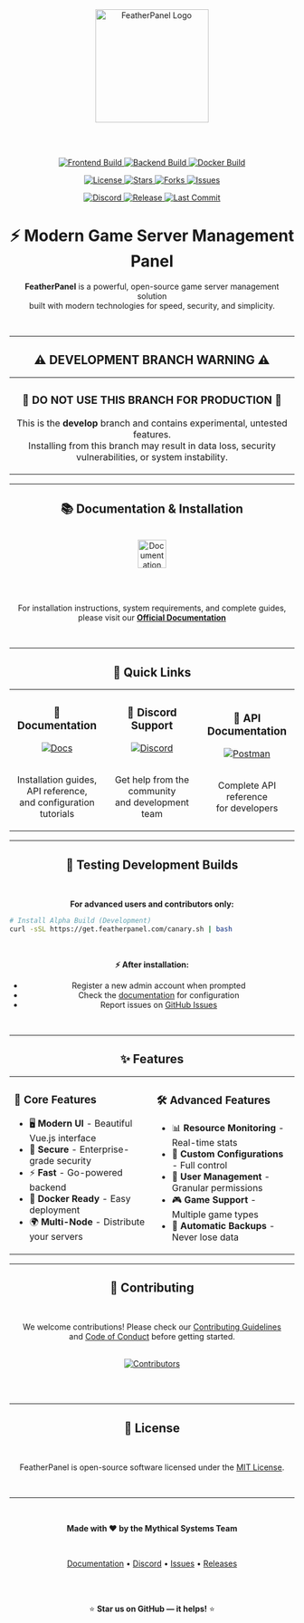 <div align="center">
<!-- Logo -->
<img src="https://cdn.mythical.systems/featherpanel/logo.png" alt="FeatherPanel Logo" width="200">

<br><br>

<!-- Badges -->
<p align="center">
  <a href="https://github.com/mythicalltd/FeatherPanel/actions/workflows/frontend.yml">
    <img src="https://img.shields.io/github/actions/workflow/status/FeatherPanel/FeatherPanel/frontend.yml?branch=develop&label=Frontend&style=for-the-badge&logo=vue.js&logoColor=white" alt="Frontend Build">
  </a>
  <a href="https://github.com/mythicalltd/FeatherPanel/actions/workflows/backend.yml">
    <img src="https://img.shields.io/github/actions/workflow/status/FeatherPanel/FeatherPanel/backend.yml?branch=develop&label=Backend&style=for-the-badge&logo=go&logoColor=white" alt="Backend Build">
  </a>
  <a href="https://github.com/mythicalltd/FeatherPanel/actions/workflows/docker.yml">
    <img src="https://img.shields.io/github/actions/workflow/status/FeatherPanel/FeatherPanel/docker.yml?branch=develop&label=Docker&style=for-the-badge&logo=docker&logoColor=white" alt="Docker Build">
  </a>
</p>

<p align="center">
  <a href="https://github.com/mythicalltd/FeatherPanel/blob/develop/LICENSE">
    <img src="https://img.shields.io/github/license/FeatherPanel/FeatherPanel?style=for-the-badge&color=blue" alt="License">
  </a>
  <a href="https://github.com/mythicalltd/FeatherPanel/stargazers">
    <img src="https://img.shields.io/github/stars/FeatherPanel/FeatherPanel?style=for-the-badge&color=yellow" alt="Stars">
  </a>
  <a href="https://github.com/mythicalltd/FeatherPanel/network/members">
    <img src="https://img.shields.io/github/forks/FeatherPanel/FeatherPanel?style=for-the-badge&color=green" alt="Forks">
  </a>
  <a href="https://github.com/mythicalltd/FeatherPanel/issues">
    <img src="https://img.shields.io/github/issues/FeatherPanel/FeatherPanel?style=for-the-badge&color=red" alt="Issues">
  </a>
</p>

<p align="center">
  <a href="https://discord.mythical.systems">
    <img src="https://img.shields.io/discord/123456789?style=for-the-badge&logo=discord&logoColor=white&label=Discord&color=5865F2" alt="Discord">
  </a>
  <a href="https://github.com/mythicalltd/FeatherPanel/releases">
    <img src="https://img.shields.io/github/v/release/FeatherPanel/FeatherPanel?style=for-the-badge&color=orange" alt="Release">
  </a>
  <a href="https://github.com/mythicalltd/FeatherPanel/commits/develop">
    <img src="https://img.shields.io/github/last-commit/FeatherPanel/FeatherPanel/develop?style=for-the-badge&color=purple" alt="Last Commit">
  </a>
</p>

<h1>⚡ Modern Game Server Management Panel</h1>

<p align="center">
  <strong>FeatherPanel</strong> is a powerful, open-source game server management solution<br>
  built with modern technologies for speed, security, and simplicity.
</p>

<br>

</div>

---

<div align="center">

## ⚠️ **DEVELOPMENT BRANCH WARNING** ⚠️

</div>

<div align="center">
<table>
<tr>
<td align="center">
<h3>🚨 DO NOT USE THIS BRANCH FOR PRODUCTION 🚨</h3>
<p>This is the <strong>develop</strong> branch and contains experimental, untested features.<br>
Installing from this branch may result in data loss, security vulnerabilities, or system instability.</p>
</td>
</tr>
</table>
</div>

---

<div align="center">

## 📚 Documentation & Installation

<br>

<a href="https://docs.mythical.systems">
  <img src="https://img.shields.io/badge/📖_Read_Documentation-4A90E2?style=for-the-badge&logoColor=white" alt="Documentation" height="50">
</a>

<br><br>

<p>For installation instructions, system requirements, and complete guides,<br>
please visit our <strong><a href="https://docs.mythical.systems">Official Documentation</a></strong></p>

<br>

</div>

---

<div align="center">

## 🚀 Quick Links

<table>
<tr>
<td align="center" width="33%">
<h3>📘 Documentation</h3>
<a href="https://docs.mythical.systems">
  <img src="https://img.shields.io/badge/Visit_Docs-blue?style=for-the-badge" alt="Docs">
</a>
<br><br>
<p>Installation guides, API reference,<br>and configuration tutorials</p>
</td>
<td align="center" width="33%">
<h3>💬 Discord Support</h3>
<a href="https://discord.mythical.systems">
  <img src="https://img.shields.io/badge/Join_Discord-5865F2?style=for-the-badge&logo=discord&logoColor=white" alt="Discord">
</a>
<br><br>
<p>Get help from the community<br>and development team</p>
</td>
<td align="center" width="33%">
<h3>🔌 API Documentation</h3>
<a href="https://www.postman.com/mythicalsystems/workspace/mythicalpanel">
  <img src="https://img.shields.io/badge/View_API-FF6C37?style=for-the-badge&logo=postman&logoColor=white" alt="Postman">
</a>
<br><br>
<p>Complete API reference<br>for developers</p>
</td>
</tr>
</table>

</div>

---

<div align="center">

## 🧪 Testing Development Builds

<br>

**For advanced users and contributors only:**

</div>

```bash
# Install Alpha Build (Development)
curl -sSL https://get.featherpanel.com/canary.sh | bash
```

<div align="center">
<br>

**⚡ After installation:**

- Register a new admin account when prompted
- Check the [documentation](https://docs.mythical.systems) for configuration
- Report issues on [GitHub Issues](https://github.com/mythicalltd/FeatherPanel/issues)

<br>

</div>

---

<div align="center">

## ✨ Features

</div>

<table>
<tr>
<td width="50%">

### 🎯 Core Features

- 🖥️ **Modern UI** - Beautiful Vue.js interface
- 🔐 **Secure** - Enterprise-grade security
- ⚡ **Fast** - Go-powered backend
- 🐳 **Docker Ready** - Easy deployment
- 🌍 **Multi-Node** - Distribute your servers

</td>
<td width="50%">

### 🛠️ Advanced Features

- 📊 **Resource Monitoring** - Real-time stats
- 🔧 **Custom Configurations** - Full control
- 👥 **User Management** - Granular permissions
- 🎮 **Game Support** - Multiple game types
- 🔄 **Automatic Backups** - Never lose data

</td>
</tr>
</table>

---

<div align="center">

## 🤝 Contributing

<br>

We welcome contributions! Please check our [Contributing Guidelines](CONTRIBUTING.md)<br>
and [Code of Conduct](CODE_OF_CONDUCT.md) before getting started.

<br>

<a href="https://github.com/mythicalltd/FeatherPanel/graphs/contributors">
  <img src="https://contrib.rocks/image?repo=FeatherPanel/FeatherPanel" alt="Contributors">
</a>

<br><br>

</div>

---

<div align="center">

## 📄 License

<br>

FeatherPanel is open-source software licensed under the [MIT License](LICENSE).

<br>

---

<br>

**Made with ❤️ by the Mythical Systems Team**

<br>

<a href="https://docs.mythical.systems">Documentation</a> •
<a href="https://discord.mythical.systems">Discord</a> •
<a href="https://github.com/mythicalltd/FeatherPanel/issues">Issues</a> •
<a href="https://github.com/mythicalltd/FeatherPanel/releases">Releases</a>

<br><br>

⭐ **Star us on GitHub — it helps!** ⭐

</div>

